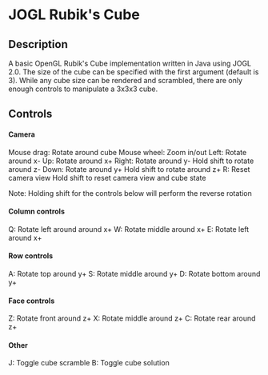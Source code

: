 # JOGL Rubik's Cube

## Description
A basic OpenGL Rubik's Cube implementation written in Java using JOGL 2.0. The size of the cube can be specified with the first argument (default is 3). While any cube size can be rendered and scrambled, there are only enough controls to manipulate a 3x3x3 cube.

## Controls
#### Camera
Mouse drag:  Rotate around cube
Mouse wheel: Zoom in/out
Left:  Rotate around x-
Up:    Rotate around x+
Right: Rotate around y-
       Hold shift to rotate around z-
Down:  Rotate around y+
	   Hold shift to rotate around z+
R:     Reset camera view
       Hold shift to reset camera view and cube state

Note: Holding shift for the controls below will perform the reverse rotation
#### Column controls
Q:     Rotate left around around x+
W:     Rotate middle around x+
E:     Rotate left around x+

#### Row controls
A:     Rotate top around y+
S:     Rotate middle around y+
D:     Rotate bottom around y+

#### Face controls
Z:     Rotate front around z+
X:     Rotate middle around z+
C:     Rotate rear around z+

#### Other
J:     Toggle cube scramble
B:     Toggle cube solution
